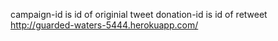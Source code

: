 campaign-id is id of originial tweet
donation-id is id of retweet
http://guarded-waters-5444.herokuapp.com/